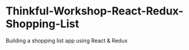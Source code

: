 # Thinkful-Workshop-React-Redux-Shopping-List
Building a shopping list app using React &amp; Redux 
